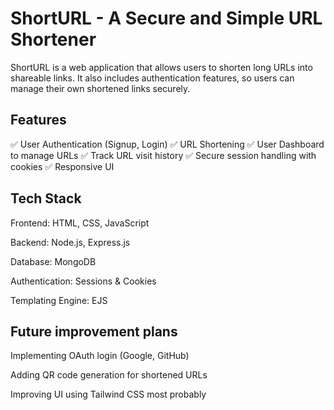 # ShortURL - A Secure and Simple URL Shortener

ShortURL is a web application that allows users to shorten long URLs into shareable links. It also includes authentication features, so users can manage their own shortened links securely.

## Features
✅ User Authentication (Signup, Login)
✅ URL Shortening
✅ User Dashboard to manage URLs
✅ Track URL visit history
✅ Secure session handling with cookies
✅ Responsive UI

## Tech Stack
Frontend: HTML, CSS, JavaScript

Backend: Node.js, Express.js

Database: MongoDB

Authentication: Sessions & Cookies

Templating Engine: EJS

## Future improvement plans 
Implementing OAuth login (Google, GitHub)
 
Adding QR code generation for shortened URLs
  
Improving UI using Tailwind CSS most probably

